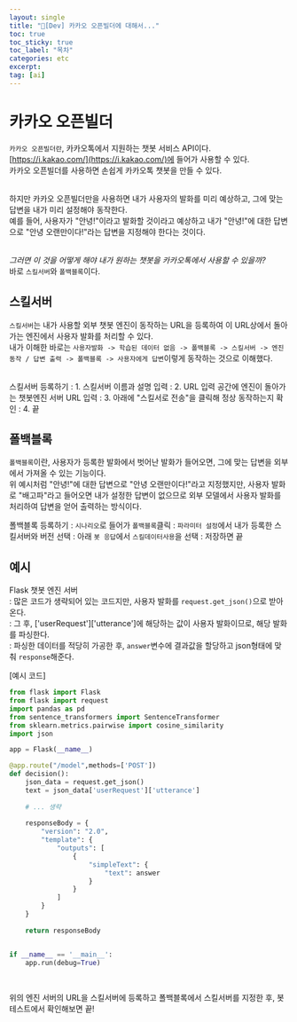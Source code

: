 ```yaml
---
layout: single
title: "📘[Dev] 카카오 오픈빌더에 대해서..."
toc: true
toc_sticky: true
toc_label: "목차"
categories: etc
excerpt:
tag: [ai]
---
```


# 카카오 오픈빌더
`카카오 오픈빌더란`, 카카오톡에서 지원하는 챗봇 서비스 API이다.  
[https://i.kakao.com/](https://i.kakao.com/)에 들어가 사용할 수 있다.  
카카오 오픈빌더를 사용하면 손쉽게 카카오톡 챗봇을 만들 수 있다.  
<br>

하지만 카카오 오픈빌더만을 사용하면 내가 사용자의 발화를 미리 예상하고, 그에 맞는 답변을 내가 미리 설정해야 동작한다.  
예를 들어, 사용자가 "안녕!"이라고 발화할 것이라고 예상하고 내가 "안녕!"에 대한 답변으로 "안녕 오랜만이다!"라는 답변을 지정해야 한다는 것이다.  
<br>

*그러면 이 것을 어떻게 해야 내가 원하는 챗봇을 카카오톡에서 사용할 수 있을까?*  
바로 `스킬서버`와 `폴백블록`이다.

## 스킬서버
`스킬서버`는 내가 사용할 외부 챗봇 엔진이 동작하는 URL을 등록하여 이 URL상에서 돌아가는 엔진에서 사용자 발화를 처리할 수 있다.  
내가 이해한 바로는 `사용자발화 -> 학습된 데이터 없음 -> 폴백블록 -> 스킬서버 -> 엔진 동작 / 답변 출력 -> 폴백블록 -> 사용자에게 답변`이렇게 동작하는 것으로 이해했다.  
<br>

스킬서버 등록하기
: 1. 스킬서버 이름과 설명 입력
: 2. URL 입력 공간에 엔진이 돌아가는 챗봇엔진 서버 URL 입력
: 3. 아래에 "스킬서로 전송"을 클릭해 정상 동작하는지 확인
: 4. 끝

## 폴백블록
`폴백블록`이란, 사용자가 등록한 발화에서 벗어난 발화가 들어오면, 그에 맞는 답변을 외부에서 가져올 수 있는 기능이다.  
위 예시처럼 "안녕!"에 대한 답변으로 "안녕 오랜만이다!"라고 지정했지만, 사용자 발화로 "배고파"라고 들어오면 내가 설정한 답변이 없으므로 외부 모델에서 사용자 발화를 
처리하여 답변을 얻어 출력하는 방식이다.  

폴백블록 등록하기
: `시나리오`로 들어가 `폴백블록`클릭
: `파라미터 설정`에서 내가 등록한 스킬서버와 버전 선택
: 아래 `봇 응답`에서 `스킬데이터사용`을 선택
: 저장하면 끝


## 예시

Flask 챗봇 엔진 서버  
: 많은 코드가 생략되어 있는 코드지만, 사용자 발화를 `request.get_json()`으로 받아온다.  
: 그 후, ['userRequest']['utterance']에 해당하는 값이 사용자 발화이므로, 해당 발화를 파싱한다.  
: 파싱한 데이터를 적당히 가공한 후, `answer`변수에 결과값을 할당하고 json형태에 맞춰 `response`해준다.  

[예시 코드]  
```python
from flask import Flask
from flask import request
import pandas as pd
from sentence_transformers import SentenceTransformer
from sklearn.metrics.pairwise import cosine_similarity
import json

app = Flask(__name__)

@app.route("/model",methods=['POST'])
def decision():
    json_data = request.get_json() 
    text = json_data['userRequest']['utterance']
    
    # ... 생략
    
    responseBody = {
        "version": "2.0",
        "template": {
            "outputs": [
                {
                    "simpleText": {
                        "text": answer
                    }
                }
            ]
        }
    }
    
    return responseBody


if __name__ == '__main__':
    app.run(debug=True)
```  
<br>

위의 엔진 서버의 URL을 스킬서버에 등록하고 폴백블록에서 스킬서버를 지정한 후, 봇 테스트에서 확인해보면 끝!